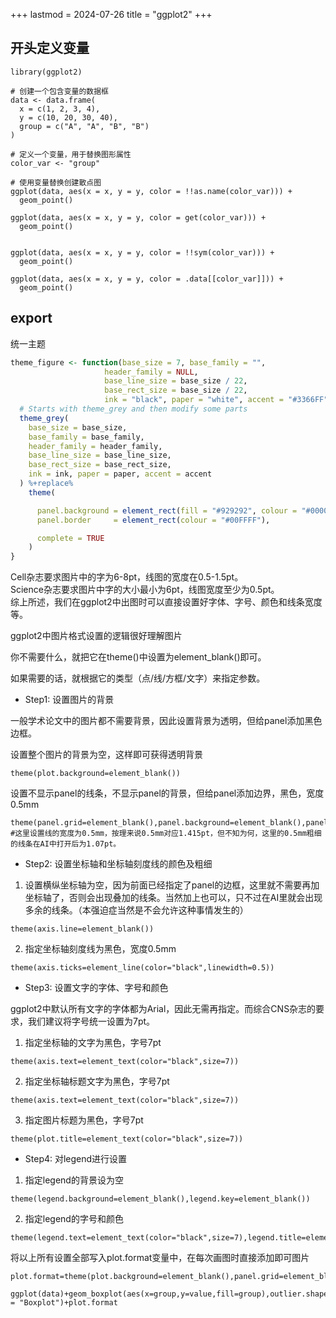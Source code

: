 +++
lastmod = 2024-07-26
title = "ggplot2"
+++

## 开头定义变量

```
library(ggplot2)

# 创建一个包含变量的数据框
data <- data.frame(
  x = c(1, 2, 3, 4),
  y = c(10, 20, 30, 40),
  group = c("A", "A", "B", "B")
)

# 定义一个变量，用于替换图形属性
color_var <- "group"

# 使用变量替换创建散点图
ggplot(data, aes(x = x, y = y, color = !!as.name(color_var))) +
  geom_point()
  
ggplot(data, aes(x = x, y = y, color = get(color_var))) +
  geom_point()


ggplot(data, aes(x = x, y = y, color = !!sym(color_var))) +
  geom_point()

ggplot(data, aes(x = x, y = y, color = .data[[color_var]])) +
  geom_point()
```










## export



统一主题

```r
theme_figure <- function(base_size = 7, base_family = "",
                     header_family = NULL,
                     base_line_size = base_size / 22,
                     base_rect_size = base_size / 22,
                     ink = "black", paper = "white", accent = "#3366FF") {
  # Starts with theme_grey and then modify some parts
  theme_grey(
    base_size = base_size,
    base_family = base_family,
    header_family = header_family,
    base_line_size = base_line_size,
    base_rect_size = base_rect_size,
    ink = ink, paper = paper, accent = accent
  ) %+replace%
    theme(

      panel.background = element_rect(fill = "#929292", colour = "#000000"),
      panel.border     = element_rect(colour = "#00FFFF"),

      complete = TRUE
    )
}
```



Cell杂志要求图片中的字为6-8pt，线图的宽度在0.5-1.5pt。  
Science杂志要求图片中字的大小最小为6pt，线图宽度至少为0.5pt。  
综上所述，我们在ggplot2中出图时可以直接设置好字体、字号、颜色和线条宽度等。  

ggplot2中图片格式设置的逻辑很好理解图片

你不需要什么，就把它在theme()中设置为element_blank()即可。

如果需要的话，就根据它的类型（点/线/方框/文字）来指定参数。

- Step1: 设置图片的背景

一般学术论文中的图片都不需要背景，因此设置背景为透明，但给panel添加黑色边框。

设置整个图片的背景为空，这样即可获得透明背景
```
theme(plot.background=element_blank())
```

设置不显示panel的线条，不显示panel的背景，但给panel添加边界，黑色，宽度0.5mm
```
theme(panel.grid=element_blank(),panel.background=element_blank(),panel.border=element_rect(color="black",linewidth=0.5,fill=NA))
#这里设置线的宽度为0.5mm，按理来说0.5mm对应1.415pt，但不知为何，这里的0.5mm粗细的线条在AI中打开后为1.07pt。
```
- Step2: 设置坐标轴和坐标轴刻度线的颜色及粗细

1. 设置横纵坐标轴为空，因为前面已经指定了panel的边框，这里就不需要再加坐标轴了，否则会出现叠加的线条。当然加上也可以，只不过在AI里就会出现多余的线条。（本强迫症当然是不会允许这种事情发生的）
```
theme(axis.line=element_blank())
```

2. 指定坐标轴刻度线为黑色，宽度0.5mm
```
theme(axis.ticks=element_line(color="black",linewidth=0.5))
```
- Step3: 设置文字的字体、字号和颜色

ggplot2中默认所有文字的字体都为Arial，因此无需再指定。而综合CNS杂志的要求，我们建议将字号统一设置为7pt。

1. 指定坐标轴的文字为黑色，字号7pt
```
theme(axis.text=element_text(color="black",size=7))
```

2. 指定坐标轴标题文字为黑色，字号7pt
```
theme(axis.text=element_text(color="black",size=7))
```

3. 指定图片标题为黑色，字号7pt
```
theme(plot.title=element_text(color="black",size=7))
```
- Step4: 对legend进行设置

1. 指定legend的背景设为空
```
theme(legend.background=element_blank(),legend.key=element_blank())
```

2. 指定legend的字号和颜色
```
theme(legend.text=element_text(color="black",size=7),legend.title=element_text(color="black",size=7))
```
将以上所有设置全部写入plot.format变量中，在每次画图时直接添加即可图片
```
plot.format=theme(plot.background=element_blank(),panel.grid=element_blank(),panel.background=element_blank(),panel.border=element_rect(color="black",linewidth=0.5,fill=NA),axis.line=element_blank(),axis.ticks=element_line(color="black",linewidth=0.5),axis.text=element_text(color="black",size=7),axis.title=element_text(color="black",size=7),plot.title=element_text(color="black",size=7),legend.background=element_blank(),legend.key=element_blank(),legend.text=element_text(color="black",size=7),legend.title=element_text(color="black",size=7))

ggplot(data)+geom_boxplot(aes(x=group,y=value,fill=group),outlier.shape=NA)+labs(x="Group",y="Value",title = "Boxplot")+plot.format
```